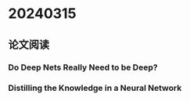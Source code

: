 # 20240315
## 论文阅读
### Do Deep Nets Really Need to be Deep?
### Distilling the Knowledge in a Neural Network 

